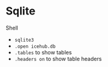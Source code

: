 # Sqlite

Shell

- `sqlite3`
- `.open icehub.db`
- `.tables` to show tables
- `.headers on` to show table headers